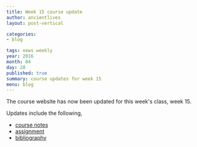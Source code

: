 ```yaml
---
title: Week 15 course update
author: ancientlives
layout: post-vertical

categories:
- blog

tags: news weekly
year: 2016
month: 04
day: 28
published: true
summary: course updates for week 15
menu: blog
---
```


The course website has now been updated for this week's class, week 15.

Updates include the following,

* [course notes](/notes)
* [assignment](/assignments)
* [bibliography](/bibliography)
